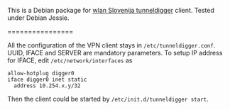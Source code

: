 This is a Debian package for [wlan Slovenija tunneldigger](https://github.com/wlanslovenija/tunneldigger) client. Tested under Debian Jessie.

================

All the configuration of the VPN client stays in `/etc/tunneldigger.conf`. UUID, IFACE and SERVER are mandatory parameters. To setup IP address for IFACE, edit `/etc/network/interfaces` as

```
allow-hotplug digger0
iface digger0 inet static
  address 10.254.x.y/32
```

Then the client could be started by `/etc/init.d/tunneldigger start`.
